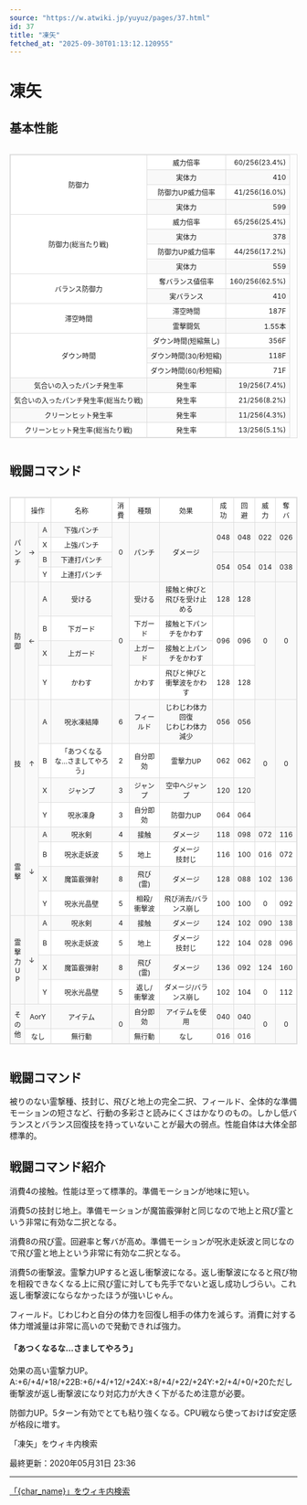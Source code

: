 ```yaml
---
source: "https://w.atwiki.jp/yuyuz/pages/37.html"
id: 37
title: "凍矢"
fetched_at: "2025-09-30T01:13:12.120955"
---
```


# 凍矢

## 基本性能

<div class="character-table">

<table>
<tr> <!--0-0--><td rowspan="4">防御力</td>
<!--0-1--><td>威力倍率</td>
<!--0-2--><td style="text-align:right;">60/256(23.4%)</td></tr>
<tr>
<!--1-1--><td>実体力</td>
<!--1-2--><td style="text-align:right;">410</td></tr>
<tr>
<!--2-1--><td>防御力UP威力倍率</td>
<!--2-2--><td style="text-align:right;">41/256(16.0%)</td></tr>
<tr>
<!--3-1--><td>実体力</td>
<!--3-2--><td style="text-align:right;">599</td></tr>
<tr> <!--4-0--><td rowspan="4">防御力(総当たり戦)</td>
<!--4-1--><td>威力倍率</td>
<!--4-2--><td style="text-align:right;">65/256(25.4%)</td></tr>
<tr>
<!--5-1--><td>実体力</td>
<!--5-2--><td style="text-align:right;">378</td></tr>
<tr>
<!--6-1--><td>防御力UP威力倍率</td>
<!--6-2--><td style="text-align:right;">44/256(17.2%)</td></tr>
<tr>
<!--7-1--><td>実体力</td>
<!--7-2--><td style="text-align:right;">559</td></tr>
<tr> <!--8-0--><td rowspan="2">バランス防御力</td>
<!--8-1--><td>奪バランス値倍率</td>
<!--8-2--><td style="text-align:right;">160/256(62.5%)</td></tr>
<tr>
<!--9-1--><td>実バランス</td>
<!--9-2--><td style="text-align:right;">410</td></tr>
<tr> <!--10-0--><td rowspan="2">滞空時間</td>
<!--10-1--><td>滞空時間</td>
<!--10-2--><td style="text-align:right;">187F</td></tr>
<tr>
<!--11-1--><td>霊撃闘気</td>
<!--11-2--><td style="text-align:right;">1.55本</td></tr>
<tr> <!--12-0--><td rowspan="3">ダウン時間</td>
<!--12-1--><td>ダウン時間(短縮無し)</td>
<!--12-2--><td style="text-align:right;">356F</td></tr>
<tr>
<!--13-1--><td>ダウン時間(30/秒短縮)</td>
<!--13-2--><td style="text-align:right;">118F</td></tr>
<tr>
<!--14-1--><td>ダウン時間(60/秒短縮)</td>
<!--14-2--><td style="text-align:right;">71F</td></tr>
<tr> <!--15-0--><td>気合いの入ったパンチ発生率</td>
<!--15-1--><td>発生率</td>
<!--15-2--><td style="text-align:right;">19/256(7.4%)</td></tr>
<tr> <!--16-0--><td>気合いの入ったパンチ発生率(総当たり戦)</td>
<!--16-1--><td>発生率</td>
<!--16-2--><td style="text-align:right;">21/256(8.2%)</td></tr>
<tr> <!--17-0--><td>クリーンヒット発生率</td>
<!--17-1--><td>発生率</td>
<!--17-2--><td style="text-align:right;">11/256(4.3%)</td></tr>
<tr> <!--18-0--><td>クリーンヒット発生率(総当たり戦)</td>
<!--18-1--><td>発生率</td>
<!--18-2--><td style="text-align:right;">13/256(5.1%)</td></tr>
</table>

</div>

## 戦闘コマンド

<div class="character-table">

<table>
<tr> <!--0-0--><td></td>
<!--0-1-->
<!--0-2--><td colspan="2" style="text-align:center;">操作</td>
<!--0-3--><td style="text-align:center;">名称</td>
<!--0-4--><td style="text-align:center;">消費</td>
<!--0-5--><td style="text-align:center;">種類</td>
<!--0-6--><td style="text-align:center;">効果</td>
<!--0-7--><td style="text-align:center;">成功</td>
<!--0-8--><td style="text-align:center;">回避</td>
<!--0-9--><td style="text-align:center;">威力</td>
<!--0-10--><td style="text-align:center;">奪バ</td></tr>
<tr> <!--1-0--><td rowspan="4" style="text-align:center;">パ<br/>ン<br/>チ</td>
<!--1-1--><td rowspan="4" style="text-align:center;">→</td>
<!--1-2--><td style="text-align:center;">A</td>
<!--1-3--><td style="text-align:center;">下強パンチ</td>
<!--1-4--><td rowspan="4" style="text-align:center;">0</td>
<!--1-5--><td rowspan="4" style="text-align:center;">パンチ</td>
<!--1-6--><td rowspan="4" style="text-align:center;">ダメージ</td>
<!--1-7--><td rowspan="2" style="text-align:center;">048</td>
<!--1-8--><td rowspan="2" style="text-align:center;">048</td>
<!--1-9--><td rowspan="2" style="text-align:center;">022</td>
<!--1-10--><td rowspan="2" style="text-align:center;">026</td></tr>
<tr>
<!--2-2--><td style="text-align:center;">X</td>
<!--2-3--><td style="text-align:center;">上強パンチ</td>
</tr>
<tr>
<!--3-2--><td style="text-align:center;">B</td>
<!--3-3--><td style="text-align:center;">下連打パンチ</td>
<!--3-7--><td rowspan="2" style="text-align:center;">054</td>
<!--3-8--><td rowspan="2" style="text-align:center;">054</td>
<!--3-9--><td rowspan="2" style="text-align:center;">014</td>
<!--3-10--><td rowspan="2" style="text-align:center;">038</td></tr>
<tr>
<!--4-2--><td style="text-align:center;">Y</td>
<!--4-3--><td style="text-align:center;">上連打パンチ</td>
</tr>
<tr> <!--5-0--><td rowspan="4" style="text-align:center;">防<br/>御</td>
<!--5-1--><td rowspan="4" style="text-align:center;">←</td>
<!--5-2--><td style="text-align:center;">A</td>
<!--5-3--><td style="text-align:center;">受ける</td>
<!--5-4--><td rowspan="4" style="text-align:center;">0</td>
<!--5-5--><td style="text-align:center;">受ける</td>
<!--5-6--><td style="text-align:center;">接触と伸びと飛びを受け止める</td>
<!--5-7--><td style="text-align:center;">128</td>
<!--5-8--><td style="text-align:center;">128</td>
<!--5-9--><td rowspan="4" style="text-align:center;">0</td>
<!--5-10--><td rowspan="4" style="text-align:center;">0</td></tr>
<tr>
<!--6-2--><td style="text-align:center;">B</td>
<!--6-3--><td style="text-align:center;">下ガード</td>
<!--6-5--><td style="text-align:center;">下ガード</td>
<!--6-6--><td style="text-align:center;">接触と下パンチをかわす</td>
<!--6-7--><td rowspan="2" style="text-align:center;">096</td>
<!--6-8--><td rowspan="2" style="text-align:center;">096</td>
</tr>
<tr>
<!--7-2--><td style="text-align:center;">X</td>
<!--7-3--><td style="text-align:center;">上ガード</td>
<!--7-5--><td style="text-align:center;">上ガード</td>
<!--7-6--><td style="text-align:center;">接触と上パンチをかわす</td>
</tr>
<tr>
<!--8-2--><td style="text-align:center;">Y</td>
<!--8-3--><td style="text-align:center;">かわす</td>
<!--8-5--><td style="text-align:center;">かわす</td>
<!--8-6--><td style="text-align:center;">飛びと伸びと衝撃波をかわす</td>
<!--8-7--><td style="text-align:center;">128</td>
<!--8-8--><td style="text-align:center;">128</td>
</tr>
<tr> <!--9-0--><td rowspan="4" style="text-align:center;">技</td>
<!--9-1--><td rowspan="4" style="text-align:center;">↑</td>
<!--9-2--><td style="text-align:center;">A</td>
<!--9-3--><td style="text-align:center;">呪氷凍結陣</td>
<!--9-4--><td style="text-align:center;">6</td>
<!--9-5--><td style="text-align:center;">フィールド</td>
<!--9-6--><td style="text-align:center;">じわじわ体力回復<br/>じわじわ体力減少</td>
<!--9-7--><td style="text-align:center;">056</td>
<!--9-8--><td style="text-align:center;">056</td>
<!--9-9--><td rowspan="4" style="text-align:center;">0</td>
<!--9-10--><td rowspan="4" style="text-align:center;">0</td></tr>
<tr>
<!--10-2--><td style="text-align:center;">B</td>
<!--10-3--><td style="text-align:center;">「あつくなるな…さましてやろう」</td>
<!--10-4--><td style="text-align:center;">2</td>
<!--10-5--><td style="text-align:center;">自分即効</td>
<!--10-6--><td style="text-align:center;">霊撃力UP</td>
<!--10-7--><td style="text-align:center;">062</td>
<!--10-8--><td style="text-align:center;">062</td>
</tr>
<tr>
<!--11-2--><td style="text-align:center;">X</td>
<!--11-3--><td style="text-align:center;">ジャンプ</td>
<!--11-4--><td style="text-align:center;">3</td>
<!--11-5--><td style="text-align:center;">ジャンプ</td>
<!--11-6--><td style="text-align:center;">空中へジャンプ</td>
<!--11-7--><td style="text-align:center;">120</td>
<!--11-8--><td style="text-align:center;">120</td>
</tr>
<tr>
<!--12-2--><td style="text-align:center;">Y</td>
<!--12-3--><td style="text-align:center;">呪氷凍身</td>
<!--12-4--><td style="text-align:center;">3</td>
<!--12-5--><td style="text-align:center;">自分即効</td>
<!--12-6--><td style="text-align:center;">防御力UP</td>
<!--12-7--><td style="text-align:center;">064</td>
<!--12-8--><td style="text-align:center;">064</td>
</tr>
<tr> <!--13-0--><td rowspan="4" style="text-align:center;">霊<br/>撃</td>
<!--13-1--><td rowspan="4" style="text-align:center;">↓</td>
<!--13-2--><td style="text-align:center;">A</td>
<!--13-3--><td style="text-align:center;">呪氷剣</td>
<!--13-4--><td style="text-align:center;">4</td>
<!--13-5--><td style="text-align:center;">接触</td>
<!--13-6--><td style="text-align:center;">ダメージ</td>
<!--13-7--><td style="text-align:center;">118</td>
<!--13-8--><td style="text-align:center;">098</td>
<!--13-9--><td style="text-align:center;">072</td>
<!--13-10--><td style="text-align:center;">116</td></tr>
<tr>
<!--14-2--><td style="text-align:center;">B</td>
<!--14-3--><td style="text-align:center;">呪氷走妖波</td>
<!--14-4--><td style="text-align:center;">5</td>
<!--14-5--><td style="text-align:center;">地上</td>
<!--14-6--><td style="text-align:center;">ダメージ<br/>技封じ</td>
<!--14-7--><td style="text-align:center;">116</td>
<!--14-8--><td style="text-align:center;">100</td>
<!--14-9--><td style="text-align:center;">016</td>
<!--14-10--><td style="text-align:center;">072</td></tr>
<tr>
<!--15-2--><td style="text-align:center;">X</td>
<!--15-3--><td style="text-align:center;">魔笛霰弾射</td>
<!--15-4--><td style="text-align:center;">8</td>
<!--15-5--><td style="text-align:center;">飛び(霊)</td>
<!--15-6--><td style="text-align:center;">ダメージ</td>
<!--15-7--><td style="text-align:center;">128</td>
<!--15-8--><td style="text-align:center;">088</td>
<!--15-9--><td style="text-align:center;">102</td>
<!--15-10--><td style="text-align:center;">136</td></tr>
<tr>
<!--16-2--><td style="text-align:center;">Y</td>
<!--16-3--><td style="text-align:center;">呪氷光晶壁</td>
<!--16-4--><td style="text-align:center;">5</td>
<!--16-5--><td style="text-align:center;">相殺/衝撃波</td>
<!--16-6--><td style="text-align:center;">飛び消去/バランス崩し</td>
<!--16-7--><td style="text-align:center;">100</td>
<!--16-8--><td style="text-align:center;">100</td>
<!--16-9--><td style="text-align:center;">0</td>
<!--16-10--><td style="text-align:center;">092</td></tr>
<tr> <!--17-0--><td rowspan="4" style="text-align:center;">霊<br/>撃<br/>力<br/>U<br/>P</td>
<!--17-1--><td rowspan="4" style="text-align:center;">↓</td>
<!--17-2--><td style="text-align:center;">A</td>
<!--17-3--><td style="text-align:center;">呪氷剣</td>
<!--17-4--><td style="text-align:center;">4</td>
<!--17-5--><td style="text-align:center;">接触</td>
<!--17-6--><td style="text-align:center;">ダメージ</td>
<!--17-7--><td style="text-align:center;">124</td>
<!--17-8--><td style="text-align:center;">102</td>
<!--17-9--><td style="text-align:center;">090</td>
<!--17-10--><td style="text-align:center;">138</td></tr>
<tr>
<!--18-2--><td style="text-align:center;">B</td>
<!--18-3--><td style="text-align:center;">呪氷走妖波</td>
<!--18-4--><td style="text-align:center;">5</td>
<!--18-5--><td style="text-align:center;">地上</td>
<!--18-6--><td style="text-align:center;">ダメージ<br/>技封じ</td>
<!--18-7--><td style="text-align:center;">122</td>
<!--18-8--><td style="text-align:center;">104</td>
<!--18-9--><td style="text-align:center;">028</td>
<!--18-10--><td style="text-align:center;">096</td></tr>
<tr>
<!--19-2--><td style="text-align:center;">X</td>
<!--19-3--><td style="text-align:center;">魔笛霰弾射</td>
<!--19-4--><td style="text-align:center;">8</td>
<!--19-5--><td style="text-align:center;">飛び(霊)</td>
<!--19-6--><td style="text-align:center;">ダメージ</td>
<!--19-7--><td style="text-align:center;">136</td>
<!--19-8--><td style="text-align:center;">092</td>
<!--19-9--><td style="text-align:center;">124</td>
<!--19-10--><td style="text-align:center;">160</td></tr>
<tr>
<!--20-2--><td style="text-align:center;">Y</td>
<!--20-3--><td style="text-align:center;">呪氷光晶壁</td>
<!--20-4--><td style="text-align:center;">5</td>
<!--20-5--><td style="text-align:center;">返し/衝撃波</td>
<!--20-6--><td style="text-align:center;">ダメージ/バランス崩し</td>
<!--20-7--><td style="text-align:center;">102</td>
<!--20-8--><td style="text-align:center;">104</td>
<!--20-9--><td style="text-align:center;">0</td>
<!--20-10--><td style="text-align:center;">112</td></tr>
<tr> <!--21-0--><td rowspan="2" style="text-align:center;">そ<br/>の<br/>他</td>
<!--21-1-->
<!--21-2--><td colspan="2" style="text-align:center;">AorY</td>
<!--21-3--><td style="text-align:center;">アイテム</td>
<!--21-4--><td rowspan="2" style="text-align:center;">0</td>
<!--21-5--><td style="text-align:center;">自分即効</td>
<!--21-6--><td style="text-align:center;">アイテムを使用</td>
<!--21-7--><td style="text-align:center;">040</td>
<!--21-8--><td style="text-align:center;">040</td>
<!--21-9--><td rowspan="2" style="text-align:center;">0</td>
<!--21-10--><td rowspan="2" style="text-align:center;">0</td></tr>
<tr>
<!--22-1-->
<!--22-2--><td colspan="2" style="text-align:center;">なし</td>
<!--22-3--><td style="text-align:center;">無行動</td>
<!--22-5--><td style="text-align:center;">無行動</td>
<!--22-6--><td style="text-align:center;">なし</td>
<!--22-7--><td style="text-align:center;">016</td>
<!--22-8--><td style="text-align:center;">016</td>
</tr>
</table>

</div>

## 戦闘コマンド

被りのない霊撃種、技封じ、飛びと地上の完全二択、フィールド、全体的な準備モーションの短さなど、行動の多彩さと読みにくさはかなりのもの。しかし低バランスとバランス回復技を持っていないことが最大の弱点。性能自体は大体全部標準的。

## 戦闘コマンド紹介

消費4の接触。性能は至って標準的。準備モーションが地味に短い。

消費5の技封じ地上。準備モーションが魔笛霰弾射と同じなので地上と飛び霊という非常に有効な二択となる。

消費8の飛び霊。回避率と奪バが高め。準備モーションが呪氷走妖波と同じなので飛び霊と地上という非常に有効な二択となる。

消費5の衝撃波。霊撃力UPすると返し衝撃波になる。返し衝撃波になると飛び物を相殺できなくなる上に飛び霊に対しても先手でないと返し成功しづらい。これ返し衝撃波にならなかったほうが強いじゃん。

フィールド。じわじわと自分の体力を回復し相手の体力を減らす。消費に対する体力増減量は非常に高いので発動できれば強力。

#### 「あつくなるな…さましてやろう」

効果の高い霊撃力UP。A:+6/+4/+18/+22B:+6/+4/+12/+24X:+8/+4/+22/+24Y:+2/+4/+0/+20ただし衝撃波が返し衝撃波になり対応力が大きく下がるため注意が必要。

防御力UP。5ターン有効でとても粘り強くなる。CPU戦なら使っておけば安定感が格段に増す。

「凍矢」をウィキ内検索

最終更新：2020年05月31日 23:36

<style>
.character-table {
    overflow-x: auto;
    margin: 20px 0;
}

.character-table table {
    border-collapse: collapse;
    width: 100%;
    font-size: 12px;
    border: 1px solid #ddd;
}

.character-table td, .character-table th {
    border: 1px solid #ddd;
    padding: 4px 6px;
    text-align: center;
}

.character-table tr:nth-child(even) {
    background-color: #f9f9f9;
}

.character-table tr:nth-child(odd) {
    background-color: #ffffff;
}
</style>

---

[「{char_name}」をウィキ内検索](https://w.atwiki.jp//w.atwiki.jp/yuyuz/search?andor=and&keyword={char_name})
